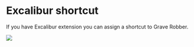 # Excalibur shortcut

If you have Excalibur extension you can assign a shortcut to Grave Robber.

![](../../.gitbook/assets/GraveRobber\_userCommand.gif)
